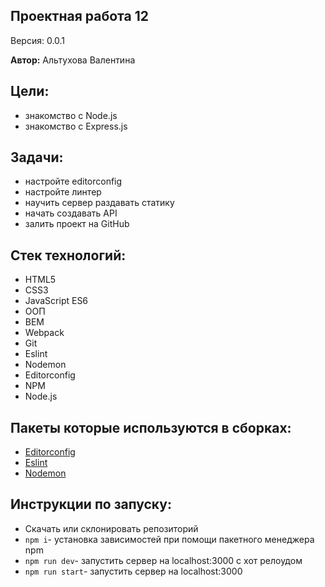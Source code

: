 
## Проектная работа 12

Версия: 0.0.1

**Автор:** Альтухова Валентина

## Цели:

- знакомство с Node.js
- знакомство с Express.js

## Задачи:

- настройте editorconfig
- настройте линтер
- научить сервер раздавать статику
- начать создавать API
- залить проект на GitHub

## Стек технологий:
- HTML5
- CSS3
- JavaScript ES6
- ООП
- BEM
- Webpack
- Git
- Eslint
- Nodemon
- Editorconfig
- NPM
- Node.js


## Пакеты которые используются в сборках:

- [Editorconfig](https://editorconfig.org/)
- [Eslint](https://www.npmjs.com/package/eslint)
- [Nodemon](https://www.npmjs.com/package/nodemon)

## Инструкции по запуску:
- Скачать или склонировать репозиторий
- `npm i`- установка зависимостей при помощи пакетного менеджера npm
- `npm run dev`- запустить сервер на localhost:3000 с хот релоудом  
- `npm run start`- запустить сервер на localhost:3000 
 
